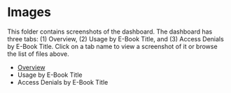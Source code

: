 # Images

This folder contains screenshots of the dashboard. The dashboard has three tabs: (1) Overview, (2) Usage by E-Book Title, and (3) Access Denials by E-Book Title. Click on a tab name to view a screenshot of it or browse the list of files above.

+ [Overview](images/dashboard_overview_complete.png)
+ Usage by E-Book Title
+ Access Denials by E-Book Title
